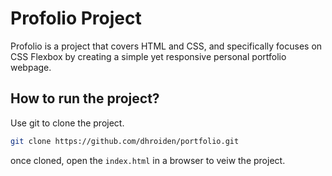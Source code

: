 # Profolio Project

Profolio is a project that covers HTML and CSS, and specifically focuses on CSS Flexbox by creating a simple yet responsive personal portfolio webpage.

## How to run the project?

Use git to clone the project.

```bash
git clone https://github.com/dhroiden/portfolio.git
```

once cloned, open the ```index.html``` in a browser to veiw the project.
